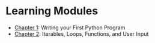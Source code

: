 # Learning Modules

- [Chapter 1](./01-first-program.md): Writing your First Python Program
- [Chapter 2](./02-input-loops-functions.md): Iterables, Loops, Functions, and User Input